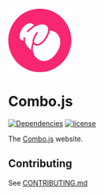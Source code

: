 ![Logo](https://github.com/combojs/combo-js/blob/master/doc/img/logo.png?raw=true)

# Combo.js

[![Dependencies](https://img.shields.io/badge/dependencies-babel--polyfill-blue.svg)](https://babeljs.io/docs/usage/polyfill/)
[![license](https://img.shields.io/github/license/mashape/apistatus.svg)](https://opensource.org/licenses/MIT)

The [Combo.js](http://www.combojs.com/) website.

## Contributing

See [CONTRIBUTING.md](CONTRIBUTING.md)